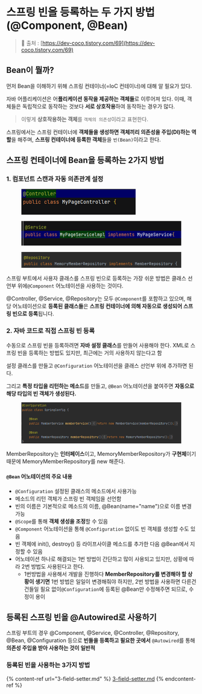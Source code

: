 # 스프링 빈을 등록하는 두 가지 방법(@Component, @Bean)

> 🔗 출처 : [https://dev-coco.tistory.com/69](https://dev-coco.tistory.com/69)

## Bean이 뭘까?

먼저 Bean을 이해하기 위해 스프링 컨테이너(=IoC 컨테이너)에 대해 알 필요가 있다.

자바 어플리케이션은 어**플리케이션 동작을 제공하는 객체들**로 이루어져 있다. 이때, 객체들은 독립적으로 동작하는 것보다 **서로 상호작용**하여 동작하는 경우가 많다.

> 이렇게 **상호작용하는 객체**를 `객체의 의존성`이라고 표현한다.

스프링에서는 스프링 컨테이너에 **객체들을 생성하면 객체끼리 의존성을 주입(DI)하는 역할**을 해주며, **스프링 컨테이너에 등록한 객체**들을 `빈(Bean)`이라고 한다.

## 스프링 컨테이너에 Bean을 등록하는 2가지 방법

### 1. 컴포넌트 스캔과 자동 의존관계 설정

<figure><img src="../../.gitbook/assets/image (12) (1) (1) (1) (1) (1).png" alt=""><figcaption></figcaption></figure>

<figure><img src="../../.gitbook/assets/image (13) (1) (1) (1) (1).png" alt=""><figcaption></figcaption></figure>

<figure><img src="../../.gitbook/assets/image (14) (1) (1).png" alt=""><figcaption></figcaption></figure>

스프링 부트에서 사용자 클래스를 스프링 빈으로 등록하는 가장 쉬운 방법은 클래스 선언부 위에`@Component` 어노테이션을 사용하는 것이다.

@Controller, @Service, @Repository는 모두 `@Component`를 포함하고 있으며, 해당 어노테이션으로 **등록된 클래스들**은 **스프링 컨테이너에 의해 자동으로 생성되어 스프링 빈으로 등록**됩니다.

### 2. 자**바 코드로 직접 스프링 빈 등록**

수동으로 스프링 빈을 등록하려면 **자바 설정 클래스**를 만들어 사용해야 한다. XML로 스프링 빈을 등록하는 방법도 있지만, 최근에는 거의 사용하지 않는다고 함

설정 클래스를 만들고 `@Configuration` 어노테이션을 클래스 선언부 위에 추가하면 된다.

그리고 **특정 타입을 리턴하는 메소드**를 만들고, `@Bean` 어노테이션을 붙여주면 **자동으로 해당 타입의 빈 객체가 생성된다.**

<figure><img src="../../.gitbook/assets/image (15) (1) (1).png" alt=""><figcaption></figcaption></figure>

MemberRepository는 **인터페이스**이고, MemoryMemberRepository가 **구현체**이기 때문에  MemoryMemberRepository를 new 해준다.

#### `@Bean` 어노테이션의 주요 내용

* `@Configuration` 설정된 클래스의 메소드에서 사용가능
* 메소드의 리턴 객체가 스프링 빈 객체임을 선언함
* 빈의 이름은 기본적으로 메소드의 이름, @Bean(name="name")으로 이름 변경 가능
* `@Scope`를 통해 **객체 생성을 조정**할 수 있음
* `@Component` 어노테이션을 통해 `@Configuration` 없이도 빈 객체를 생성할 수도 있음
* 빈 객체에 init(), destroy() 등 라이프사이클 메소드를 추가한 다음 @Bean에서 지정할 수 있음
* 어노테이션 하나로 해결되는 1번 방법이 간단하고 많이 사용되고 있지만, 상황에 따라 2번 방법도 사용된다고 한다.
  * 1번방법을 사용해서 개발을 진행하다 **MemberRepository를 변경해야 할 상황이 생기면** 1번 방법은 일일이 변경해줘야 하지만,  2번 방법을 사용하면 다른건 건들일 필요 없이`@Configuration`에 등록된 @Bean만 수정해주면 되므로, 수정이 용이

## 등록된 스프링 빈을 @Autowired로 사용하기

스프링 부트의 경우 @Component, @Service, @Controller, @Repository, @Bean, @Configuration 등으로 **빈들을 등록하고 필요한 곳에서** `@Autowired`를 통해 **의존성 주입을 받아 사용하는 것이 일반적**

### **등록된 빈을 사용하는 3가지 방법**

{% content-ref url="3-field-setter.md" %}
[3-field-setter.md](3-field-setter.md)
{% endcontent-ref %}
